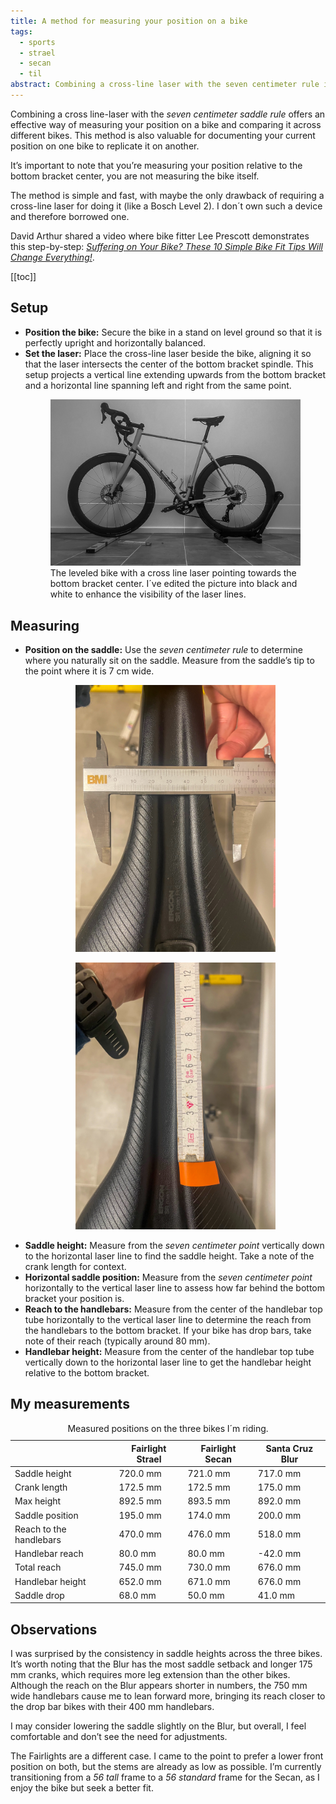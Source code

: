 ```yaml
---
title: A method for measuring your position on a bike
tags:
  - sports
  - strael
  - secan
  - til
abstract: Combining a cross-line laser with the seven centimeter rule is a thing
---
```

Combining a cross line-laser with the *seven centimeter saddle rule* offers an effective way of measuring your position on a bike and comparing it across different bikes. This method is also valuable for documenting your current position on one bike to replicate it on another.

It’s important to note that you’re measuring your position relative to the bottom bracket center, you are not measuring the bike itself.

The method is simple and fast, with maybe the only drawback of requiring a cross-line laser for doing it (like a Bosch Level 2). I don´t own such a device and therefore borrowed one.

David Arthur shared a video where bike fitter Lee Prescott demonstrates this step-by-step:  [<cite>Suffering on Your Bike? These 10 Simple Bike Fit Tips Will Change Everything!</cite>](https://youtu.be/ywPhW7RC4L8?si=64MjIfAkCiihGV7Z&t=841).

[[toc]]

## Setup

- **Position the bike:** Secure the bike in a stand on level ground so that it is perfectly upright and horizontally balanced.
- **Set the laser:** Place the cross-line laser beside the bike, aligning it so that the laser intersects the center of the bottom bracket spindle. This setup projects a vertical line extending upwards from the bottom bracket and a horizontal line spanning left and right from the same point.
  <figure>
  <img src="/img/strael/IMG_6615.jpg">
  <figcaption>The leveled bike with a cross line laser pointing towards the bottom bracket center. I´ve edited the picture into black and white to enhance the visibility of the laser lines.</figcaption>
  </figure>

## Measuring

- **Position on the saddle:** Use the *seven centimeter rule* to determine where you naturally sit on the saddle. Measure from the saddle’s tip to the point where it is 7 cm wide.
  <figure class="rg:split">
  <figure>
  <img src="/img/strael/IMG_6616.jpg">
  </figure>
  <figure>
  <img src="/img/strael/IMG_6617.jpg">
  </figure>
  </figure>
- **Saddle height:** Measure from the *seven centimeter point* vertically down to the horizontal laser line to find the saddle height. Take a note of the crank length for context.
- **Horizontal saddle position:** Measure from the *seven centimeter point* horizontally to the vertical laser line to assess how far behind the bottom bracket your position is.
- **Reach to the handlebars:** Measure from the center of the handlebar top tube horizontally to the vertical laser line to determine the reach from the handlebars to the bottom bracket. If your bike has drop bars, take note of their reach (typically around 80 mm).
- **Handlebar height:** Measure from the center of the handlebar top tube vertically down to the horizontal laser line to get the handlebar height relative to the bottom bracket.

## My measurements

<table class="noso">
<caption>
Measured positions on the three bikes I´m riding. 
</caption>
<thead class="text-right">
<tr><th></th><th>Fairlight Strael</th><th>Fairlight Secan</th><th>Santa Cruz Blur</th></tr>
</thead>
<tbody class="text-right">
<tr><td>Saddle height</td><td>720.0 mm</td><td>721.0 mm</td><td>717.0 mm</td></tr>
<tr ><td>Crank length</td><td>172.5 mm</td><td>172.5 mm</td><td>175.0 mm</td></tr>
<tr class="italic"><td>Max height</td><td>892.5 mm</td><td>893.5 mm</td><td>892.0 mm</td></tr>
<tr><td>Saddle position</td><td>195.0 mm</td><td>174.0 mm</td><td>200.0 mm</td></tr>
<tr><td>Reach to the handlebars</td><td>470.0 mm</td><td>476.0 mm</td><td>518.0 mm</td></tr>
<tr><td>Handlebar reach</td><td>80.0 mm</td><td>80.0 mm</td><td>-42.0 mm</td></tr>
<tr class="italic"><td>Total reach</td><td>745.0 mm</td><td>730.0 mm</td><td>676.0 mm</td></tr>
<tr><td>Handlebar height</td><td>652.0 mm</td><td>671.0 mm</td><td>676.0 mm</td></tr>
<tr class="italic"><td>Saddle drop</td><td>68.0 mm</td><td>50.0 mm</td><td>41.0 mm</td></tr>
</tbody>
</table>

## Observations

I was surprised by the consistency in saddle heights across the three bikes. It’s worth noting that the Blur has the most saddle setback and longer 175 mm cranks, which requires more leg extension than the other bikes. Although the reach on the Blur appears shorter in numbers, the 750 mm wide handlebars cause me to lean forward more, bringing its reach closer to the drop bar bikes with their 400 mm handlebars.

I may consider lowering the saddle slightly on the Blur, but overall, I feel comfortable and don’t see the need for adjustments.

The Fairlights are a different case. I came to the point to prefer a lower front position on both, but the stems are already as low as possible. I’m currently transitioning from a *56 tall* frame to a *56 standard* frame for the Secan, as I enjoy the bike but seek a better fit. 